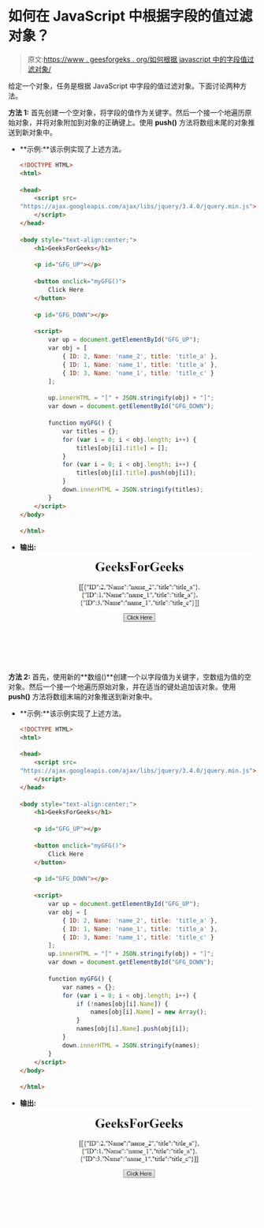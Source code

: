 # 如何在 JavaScript 中根据字段的值过滤对象？

> 原文:[https://www . geesforgeks . org/如何根据 javascript 中的字段值过滤对象/](https://www.geeksforgeeks.org/how-to-filter-object-depending-on-the-fields-value-in-javascript/)

给定一个对象，任务是根据 JavaScript 中字段的值过滤对象。下面讨论两种方法。

**方法 1:** 首先创建一个空对象，将字段的值作为关键字。然后一个接一个地遍历原始对象，并将对象附加到对象的正确键上。使用 **push()** 方法将数组末尾的对象推送到新对象中。

*   **示例:**该示例实现了上述方法。

    ```html
    <!DOCTYPE HTML>
    <html>

    <head>
        <script src=
    "https://ajax.googleapis.com/ajax/libs/jquery/3.4.0/jquery.min.js">
        </script>
    </head>

    <body style="text-align:center;">
        <h1>GeeksForGeeks</h1>

        <p id="GFG_UP"></p>

        <button onclick="myGFG()">
            Click Here
        </button>

        <p id="GFG_DOWN"></p>

        <script>
            var up = document.getElementById("GFG_UP");
            var obj = [
                { ID: 2, Name: 'name_2', title: 'title_a' },
                { ID: 1, Name: 'name_1', title: 'title_a' },
                { ID: 3, Name: 'name_1', title: 'title_c' }
            ];

            up.innerHTML = "[" + JSON.stringify(obj) + "]";
            var down = document.getElementById("GFG_DOWN");

            function myGFG() {
                var titles = {};
                for (var i = 0; i < obj.length; i++) {
                    titles[obj[i].title] = [];
                }
                for (var i = 0; i < obj.length; i++) {
                    titles[obj[i].title].push(obj[i]);
                }
                down.innerHTML = JSON.stringify(titles);
            }
        </script>
    </body>

    </html>
    ```

*   **输出:**
    ![](img/05fd118ba3ddb18803d58e0e345f170a.png)

**方法 2:** 首先，使用新的**数组()**创建一个以字段值为关键字，空数组为值的空对象。然后一个接一个地遍历原始对象，并在适当的键处追加该对象。使用 **push()** 方法将数组末端的对象推送到新对象中。

*   **示例:**该示例实现了上述方法。

    ```html
    <!DOCTYPE HTML>
    <html>

    <head>
        <script src=
    "https://ajax.googleapis.com/ajax/libs/jquery/3.4.0/jquery.min.js">
        </script>
    </head>

    <body style="text-align:center;">
        <h1>GeeksForGeeks</h1>

        <p id="GFG_UP"></p>

        <button onclick="myGFG()">
            Click Here
        </button>

        <p id="GFG_DOWN"></p>

        <script>
            var up = document.getElementById("GFG_UP");
            var obj = [
                { ID: 2, Name: 'name_2', title: 'title_a' },
                { ID: 1, Name: 'name_1', title: 'title_a' },
                { ID: 3, Name: 'name_1', title: 'title_c' }
            ];
            up.innerHTML = "[" + JSON.stringify(obj) + "]";
            var down = document.getElementById("GFG_DOWN");

            function myGFG() {
                var names = {};
                for (var i = 0; i < obj.length; i++) {
                    if (!names[obj[i].Name]) {
                        names[obj[i].Name] = new Array();
                    }
                    names[obj[i].Name].push(obj[i]);
                }
                down.innerHTML = JSON.stringify(names);
            }
        </script>
    </body>

    </html>
    ```

*   **输出:**
    ![](img/152bc206d794fb78ea5f18410a9dde6f.png)